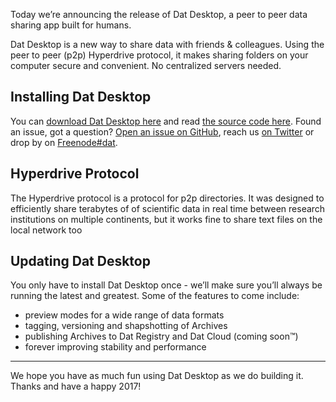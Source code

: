 Today we’re announcing the release of Dat Desktop, a peer to peer data sharing
app built for humans.

Dat Desktop is a new way to share data with friends & colleagues. Using the
peer to peer (p2p) Hyperdrive protocol, it makes sharing folders on your
computer secure and convenient. No centralized servers needed.

## Installing Dat Desktop

You can [download Dat Desktop here][download] and read [the source code
here][source]. Found an issue, got a question? [Open an issue on
GitHub][issues], reach us [on Twitter][twitter] or drop by on
[Freenode#dat](https://webchat.freenode.net/).

## Hyperdrive Protocol

The Hyperdrive protocol is a protocol for p2p directories. It was designed to
efficiently share terabytes of of scientific data in real time between research
institutions on multiple continents, but it works fine to share text files on
the local network too

## Updating Dat Desktop

You only have to install Dat Desktop once - we’ll make sure you’ll always be
running the latest and greatest. Some of the features to come include:

- preview modes for a wide range of data formats
- tagging, versioning and shapshotting of Archives
- publishing Archives to Dat Registry and Dat Cloud (coming soon™)
- forever improving stability and performance

---

We hope you have as much fun using Dat Desktop as we do building it. Thanks and
have a happy 2017!

[download]: https://download.datproject.org
[source]: https://github.com/datproject/dat-desktop
[issues]: https://github.com/datproject/dat-desktop/issues
[twitter]: https://twitte.com/dat_project
